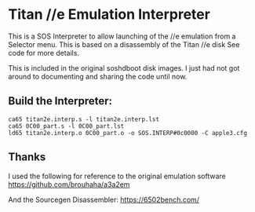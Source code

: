 # Titan //e Emulation Interpreter

This is a SOS Interpreter to allow launching of the //e emulation from a Selector menu.
This is based on a disassembly of the Titan //e disk 
See code for more details.

This is included in the original soshdboot disk images. I just had not got around to documenting and sharing the code until now.

## Build the Interpreter:
```
ca65 titan2e.interp.s -l titan2e.interp.lst
ca65 0C00_part.s -l 0C00_part.lst
ld65 titan2e.interp.o 0C00_part.o -o SOS.INTERP#0c0000 -C apple3.cfg
```

## Thanks
I used the following for reference to the original emulation software 
https://github.com/brouhaha/a3a2em

And the Sourcegen Disassembler:
https://6502bench.com/
